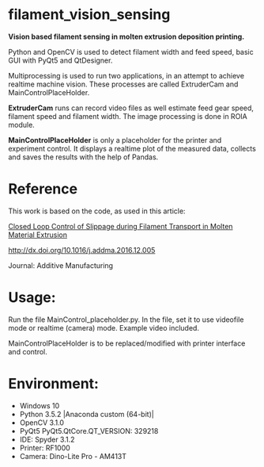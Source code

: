 # filament_vision_sensing
**Vision based filament sensing in molten extrusion deposition printing.**

Python and OpenCV is used to detect filament width and feed speed, basic GUI with PyQt5 and QtDesigner.

Multiprocessing is used to run two applications, in an attempt to achieve realtime machine vision. These processes are called ExtruderCam and MainControlPlaceHolder.

**ExtruderCam** runs can record video files as well estimate feed gear speed, filament speed and filament width. The image processing is done in ROIA module. 

**MainControlPlaceHolder** is only a placeholder for the printer and experiment control. It displays a realtime plot of the measured data, collects and saves the results with the help of Pandas.

# Reference
This work is based on the code, as used in this article:  

[Closed Loop Control of Slippage during Filament Transport in Molten Material Extrusion](https://authors.elsevier.com/a/1UOGJ7tcTWLpqU)

http://dx.doi.org/10.1016/j.addma.2016.12.005

Journal: Additive Manufacturing

    
# Usage:
Run the file MainControl_placeholder.py. In the file, set it to use videofile mode or realtime (camera) mode.
Example video included.

MainControlPlaceHolder is to be replaced/modified with printer interface and control.

# Environment:
- Windows 10
- Python 3.5.2 |Anaconda custom (64-bit)|
- OpenCV 3.1.0
- PyQt5 PyQt5.QtCore.QT_VERSION: 329218
- IDE: Spyder 3.1.2
- Printer: RF1000
- Camera: Dino-Lite Pro - AM413T

